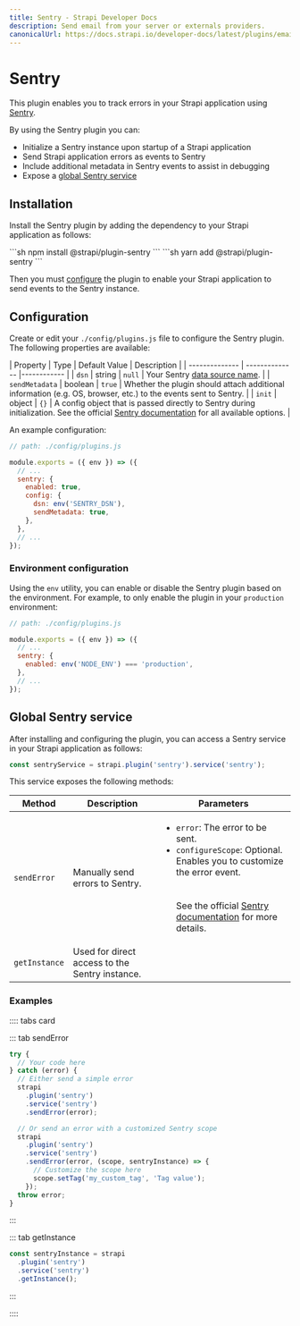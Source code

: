 ```yaml
---
title: Sentry - Strapi Developer Docs
description: Send email from your server or externals providers.
canonicalUrl: https://docs.strapi.io/developer-docs/latest/plugins/email.html
---
```


# Sentry

This plugin enables you to track errors in your Strapi application using [Sentry](https://sentry.io/welcome/).

By using the Sentry plugin you can:

* Initialize a Sentry instance upon startup of a Strapi application
* Send Strapi application errors as events to Sentry
* Include additional metadata in Sentry events to assist in debugging
* Expose a [global Sentry service](#global-sentry-service)

## Installation

Install the Sentry plugin by adding the dependency to your Strapi application as follows:

<code-group>

<code-block title="NPM">
```sh
npm install @strapi/plugin-sentry
```
</code-block>

<code-block title="YARN">
```sh
yarn add @strapi/plugin-sentry
```
</code-block>

</code-group>

Then you must [configure](#configuration) the plugin to enable your Strapi application to send events to the Sentry instance.

## Configuration

Create or edit your `./config/plugins.js` file to configure the Sentry plugin. The following properties are available:

| Property | Type | Default Value | Description |
| -------------- | -------------- |------------ |
| `dsn` | string | `null` | Your Sentry [data source name](https://docs.sentry.io/product/sentry-basics/dsn-explainer/). |
| `sendMetadata` | boolean | `true` | Whether the plugin should attach additional information (e.g. OS, browser, etc.) to the events sent to Sentry. |
| `init` | object | `{}` | A config object that is passed directly to Sentry during initialization. See the official [Sentry documentation](https://docs.sentry.io/platforms/node/configuration/options/) for all available options. |

An example configuration:

```js
// path: ./config/plugins.js

module.exports = ({ env }) => ({
  // ...
  sentry: {
    enabled: true,
    config: {
      dsn: env('SENTRY_DSN'),
      sendMetadata: true,
    },
  },
  // ...
});
```

### Environment configuration

Using the `env` utility, you can enable or disable the Sentry plugin based on the environment. For example, to only enable the plugin in your `production` environment:

```js
// path: ./config/plugins.js

module.exports = ({ env }) => ({
  // ...
  sentry: {
    enabled: env('NODE_ENV') === 'production',
  },
  // ...
});
```

## Global Sentry service

After installing and configuring the plugin, you can access a Sentry service in your Strapi application as follows:

```js
const sentryService = strapi.plugin('sentry').service('sentry');
```

This service exposes the following methods:

| Method | Description | Parameters |
| ------ | ----------- | ---------- |
| `sendError` | Manually send errors to Sentry. | <ul><li><code>error</code>: The error to be sent.</li><li><code>configureScope</code>: Optional. Enables you to customize the error event.</li><br><br>See the official [Sentry documentation](https://docs.sentry.io/platforms/node/enriching-events/scopes/#configuring-the-scope) for more details. |
| `getInstance` | Used for direct access to the Sentry instance. | |

### Examples

:::: tabs card

::: tab sendError

```js
try {
  // Your code here
} catch (error) {
  // Either send a simple error
  strapi
    .plugin('sentry')
    .service('sentry')
    .sendError(error);

  // Or send an error with a customized Sentry scope
  strapi
    .plugin('sentry')
    .service('sentry')
    .sendError(error, (scope, sentryInstance) => {
      // Customize the scope here
      scope.setTag('my_custom_tag', 'Tag value');
    });
  throw error;
}
```

:::

::: tab getInstance

```js
const sentryInstance = strapi
  .plugin('sentry')
  .service('sentry')
  .getInstance();
```

:::

::::
